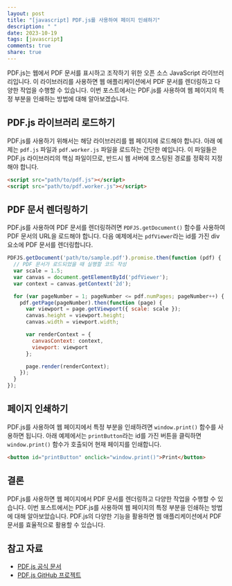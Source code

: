 ```yaml
---
layout: post
title: "[javascript] PDF.js를 사용하여 페이지 인쇄하기"
description: " "
date: 2023-10-19
tags: [javascript]
comments: true
share: true
---
```


PDF.js는 웹에서 PDF 문서를 표시하고 조작하기 위한 오픈 소스 JavaScript 라이브러리입니다. 이 라이브러리를 사용하면 웹 애플리케이션에서 PDF 문서를 렌더링하고 다양한 작업을 수행할 수 있습니다. 이번 포스트에서는 PDF.js를 사용하여 웹 페이지의 특정 부분을 인쇄하는 방법에 대해 알아보겠습니다.

## PDF.js 라이브러리 로드하기

PDF.js를 사용하기 위해서는 해당 라이브러리를 웹 페이지에 로드해야 합니다. 아래 예제는 `pdf.js` 파일과 `pdf.worker.js` 파일을 로드하는 간단한 예입니다. 이 파일들은 PDF.js 라이브러리의 핵심 파일이므로, 반드시 웹 서버에 호스팅된 경로를 정확히 지정해야 합니다.

```html
<script src="path/to/pdf.js"></script>
<script src="path/to/pdf.worker.js"></script>
```

## PDF 문서 렌더링하기

PDF.js를 사용하여 PDF 문서를 렌더링하려면 `PDFJS.getDocument()` 함수를 사용하여 PDF 문서의 URL을 로드해야 합니다. 다음 예제에서는 `pdfViewer`라는 id를 가진 div 요소에 PDF 문서를 렌더링합니다.

```javascript
PDFJS.getDocument('path/to/sample.pdf').promise.then(function (pdf) {
  // PDF 문서가 로드되었을 때 실행할 코드 작성
  var scale = 1.5;
  var canvas = document.getElementById('pdfViewer');
  var context = canvas.getContext('2d');

  for (var pageNumber = 1; pageNumber <= pdf.numPages; pageNumber++) {
    pdf.getPage(pageNumber).then(function (page) {
      var viewport = page.getViewport({ scale: scale });
      canvas.height = viewport.height;
      canvas.width = viewport.width;

      var renderContext = {
        canvasContext: context,
        viewport: viewport
      };

      page.render(renderContext);
    });
  }
});
```

## 페이지 인쇄하기

PDF.js를 사용하여 웹 페이지에서 특정 부분을 인쇄하려면 `window.print()` 함수를 사용하면 됩니다. 아래 예제에서는 `printButton`라는 id를 가진 버튼을 클릭하면 `window.print()` 함수가 호출되어 현재 페이지를 인쇄합니다.

```html
<button id="printButton" onclick="window.print()">Print</button>
```

## 결론

PDF.js를 사용하면 웹 페이지에서 PDF 문서를 렌더링하고 다양한 작업을 수행할 수 있습니다. 이번 포스트에서는 PDF.js를 사용하여 웹 페이지의 특정 부분을 인쇄하는 방법에 대해 알아보았습니다. PDF.js의 다양한 기능을 활용하면 웹 애플리케이션에서 PDF 문서를 효율적으로 활용할 수 있습니다.

## 참고 자료
- [PDF.js 공식 문서](https://mozilla.github.io/pdf.js/)
- [PDF.js GitHub 프로젝트](https://github.com/mozilla/pdf.js)